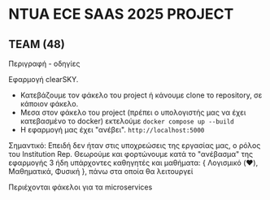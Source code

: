 # NTUA ECE SAAS 2025 PROJECT

## TEAM (48)

Περιγραφή - οδηγίες

Εφαρμογή clearSKY.
- Κατεβάζουμε τον φάκελο του project ή κάνουμε clone το repository, σε κάποιον φάκελο.
- Μεσα στον φάκελο του project (πρέπει ο υπολογιστής μας να έχει κατεβασμένο το docker) εκτελούμε ```docker compose up --build```
- Η εφαρμογή μας έχει "ανέβει". ```http://localhost:5000``` 

Σημαντικό: Επειδή δεν ήταν στις υποχρεώσεις της εργασίας μας, ο ρόλος του Institution Rep. Θεωρούμε και φορτώνουμε κατά το "ανέβασμα" της εφαρμογής 3 ήδη υπάρχοντες καθηγητές και μαθήματα: { Λογισμικό (❤️), Μαθηματικά, Φυσική }, πάνω στα οποία θα λειτουργεί

Περιέχονται φάκελοι για τα microservices
